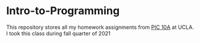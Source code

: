 # Intro-to-Programming
This repository stores all my homework assignments from [PIC 10A](https://sa.ucla.edu/ro/ClassSearch/Results/ClassDetail?subj_area_cd=COMPTNG&crs_catlg_no=0010A+++&class_no=+005++&class_id=157050240&term_cd=21F) at UCLA.
I took this class during fall quarter of 2021
